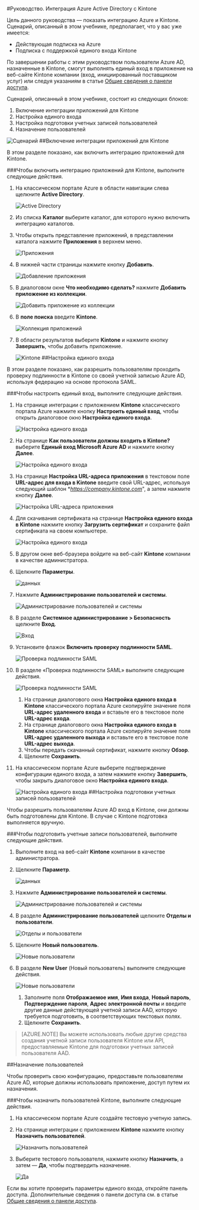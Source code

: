 <properties 
    pageTitle="Руководство. Интеграция Azure Active Directory с Kintone | Microsoft Azure" 
    description="Узнайте, как использовать Kintone вместе с Azure Active Directory для реализации единого входа, автоматической подготовки пользователей и выполнения других задач." 
    services="active-directory" 
    authors="jeevansd"  
    documentationCenter="na" 
    manager="femila"/>
<tags 
    ms.service="active-directory" 
    ms.devlang="na" 
    ms.topic="article" 
    ms.tgt_pltfrm="na" 
    ms.workload="identity" 
    ms.date="06/09/2016" 
    ms.author="jeedes" />

#Руководство. Интеграция Azure Active Directory с Kintone
  
Цель данного руководства — показать интеграцию Azure и Kintone. Сценарий, описанный в этом учебнике, предполагает, что у вас уже имеется:

-   Действующая подписка на Azure
-   Подписка с поддержкой единого входа Kintone
  
По завершении работы с этим руководством пользователи Azure AD, назначенные в Kintone, смогут выполнять единый вход в приложение на веб-сайте Kintone компании (вход, инициированный поставщиком услуг) или следуя указаниям в статье [Общие сведения о панели доступа](active-directory-saas-access-panel-introduction.md).
  
Сценарий, описанный в этом учебнике, состоит из следующих блоков:

1.  Включение интеграции приложений для Kintone
2.  Настройка единого входа
3.  Настройка подготовки учетных записей пользователей
4.  Назначение пользователей

![Сценарий](./media/active-directory-saas-kintone-tutorial/IC785859.png "Сценарий")
##Включение интеграции приложений для Kintone
  
В этом разделе показано, как включить интеграцию приложений для Kintone.

###Чтобы включить интеграцию приложений для Kintone, выполните следующие действия.

1.  На классическом портале Azure в области навигации слева щелкните **Active Directory**.

    ![Active Directory](./media/active-directory-saas-kintone-tutorial/IC700993.png "Active Directory")

2.  Из списка **Каталог** выберите каталог, для которого нужно включить интеграцию каталогов.

3.  Чтобы открыть представление приложений, в представлении каталога нажмите **Приложения** в верхнем меню.

    ![Приложения](./media/active-directory-saas-kintone-tutorial/IC700994.png "Приложения")

4.  В нижней части страницы нажмите кнопку **Добавить**.

    ![Добавление приложения](./media/active-directory-saas-kintone-tutorial/IC749321.png "Добавление приложения")

5.  В диалоговом окне **Что необходимо сделать?** нажмите **Добавить приложение из коллекции**.

    ![Добавить приложение из коллекции](./media/active-directory-saas-kintone-tutorial/IC749322.png "Добавить приложение из коллекции")

6.  В **поле поиска** введите **Kintone**.

    ![Коллекция приложений](./media/active-directory-saas-kintone-tutorial/IC785867.png "Коллекция приложений")

7.  В области результатов выберите **Kintone** и нажмите кнопку **Завершить**, чтобы добавить приложение.

    ![Kintone](./media/active-directory-saas-kintone-tutorial/IC785871.png "Kintone")
##Настройка единого входа
  
В этом разделе показано, как разрешить пользователям проходить проверку подлинности в Kintone со своей учетной записью Azure AD, используя федерацию на основе протокола SAML.

###Чтобы настроить единый вход, выполните следующие действия.

1.  На странице интеграции с приложением **Kintone** классического портала Azure нажмите кнопку **Настроить единый вход**, чтобы открыть диалоговое окно **Настройка единого входа**.

    ![Настройка единого входа](./media/active-directory-saas-kintone-tutorial/IC785872.png "Настройка единого входа")

2.  На странице **Как пользователи должны входить в Kintone?** выберите **Единый вход Microsoft Azure AD** и нажмите кнопку **Далее**.

    ![Настройка единого входа](./media/active-directory-saas-kintone-tutorial/IC785873.png "Настройка единого входа")

3.  На странице **Настройка URL-адреса приложения** в текстовом поле **URL-адрес для входа в Kintone** введите свой URL-адрес, используя следующий шаблон **https://company.kintone.com*", а затем нажмите кнопку **Далее**.

    ![Настройка URL-адреса приложения](./media/active-directory-saas-kintone-tutorial/IC785875.png "Настройка URL-адреса приложения")

4.  Для скачивания сертификата на странице **Настройка единого входа в Kintone** нажмите кнопку **Загрузить сертификат** и сохраните файл сертификата на своем компьютере.

    ![Настройка единого входа](./media/active-directory-saas-kintone-tutorial/IC785878.png "Настройка единого входа")

5.  В другом окне веб-браузера войдите на веб-сайт **Kintone** компании в качестве администратора.

6.  Щелкните **Параметры**.

    ![данных](./media/active-directory-saas-kintone-tutorial/IC785879.png "данных")

7.  Нажмите **Администрирование пользователей и системы**.

    ![Администрирование пользователей и системы](./media/active-directory-saas-kintone-tutorial/IC785880.png "Администрирование пользователей и системы")

8.  В разделе **Системное администрирование > Безопасность** щелкните **Вход**.

    ![Вход](./media/active-directory-saas-kintone-tutorial/IC785881.png "Вход")

9.  Установите флажок **Включить проверку подлинности SAML**.

    ![Проверка подлинности SAML](./media/active-directory-saas-kintone-tutorial/IC785882.png "Проверка подлинности SAML")

10. В разделе «Проверка подлинности SAML» выполните следующие действия.

    ![Проверка подлинности SAML](./media/active-directory-saas-kintone-tutorial/IC785883.png "Проверка подлинности SAML")

    1.  На странице диалогового окна **Настройка единого входа в Kintone** классического портала Azure скопируйте значение поля **URL-адрес удаленного входа** и вставьте его в текстовое поле **URL-адрес входа**.
    2.  На странице диалогового окна **Настройка единого входа в Kintone** классического портала Azure скопируйте значение поля **URL-адрес удаленного выхода** и вставьте его в текстовое поле **URL-адрес выхода**.
    3.  Чтобы передать скачанный сертификат, нажмите кнопку **Обзор**.
    4.  Щелкните **Сохранить**.

11. На классическом портале Azure выберите подтверждение конфигурации единого входа, а затем нажмите кнопку **Завершить**, чтобы закрыть диалоговое окно **Настройка единого входа**.

    ![Настройка единого входа](./media/active-directory-saas-kintone-tutorial/IC785884.png "Настройка единого входа")
##Настройка подготовки учетных записей пользователей
  
Чтобы разрешить пользователям Azure AD вход в Kintone, они должны быть подготовлены для Kintone. В случае с Kintone подготовка выполняется вручную.

###Чтобы подготовить учетные записи пользователей, выполните следующие действия.

1.  Выполните вход на веб-сайт **Kintone** компании в качестве администратора.

2.  Щелкните **Параметр**.

    ![данных](./media/active-directory-saas-kintone-tutorial/IC785879.png "данных")

3.  Нажмите **Администрирование пользователей и системы**.

    ![Администрирование пользователей и системы](./media/active-directory-saas-kintone-tutorial/IC785880.png "Администрирование пользователей и системы")

4.  В разделе **Администрирование пользователей** щелкните **Отделы и пользователи**.

    ![Отделы и пользователи](./media/active-directory-saas-kintone-tutorial/IC785888.png "Отделы и пользователи")

5.  Щелкните **Новый пользователь**.

    ![Новые пользователи](./media/active-directory-saas-kintone-tutorial/IC785889.png "Новые пользователи")

6.  В разделе **New User** (Новый пользователь) выполните следующие действия.

    ![Новые пользователи](./media/active-directory-saas-kintone-tutorial/IC785890.png "Новые пользователи")

    1.  Заполните поля **Отображаемое имя**, **Имя входа**, **Новый пароль**, **Подтверждение пароля**, **Адрес электронной почты** и введите другие данные действующей учетной записи AAD, которую требуется подготовить, в соответствующих текстовых полях.
    2.  Щелкните **Сохранить**.

>[AZURE.NOTE] Вы можете использовать любые другие средства создания учетной записи пользователя Kintone или API, предоставляемые Kintone для подготовки учетных записей пользователя AAD.

##Назначение пользователей
  
Чтобы проверить свою конфигурацию, предоставьте пользователям Azure AD, которые должны использовать приложение, доступ путем их назначения.

###Чтобы назначить пользователей Kintone, выполните следующие действия.

1.  На классическом портале Azure создайте тестовую учетную запись.

2.  На странице интеграции с приложением **Kintone** нажмите кнопку **Назначить пользователей**.

    ![Назначить пользователей](./media/active-directory-saas-kintone-tutorial/IC785891.png "Назначить пользователей")

3.  Выберите тестового пользователя, нажмите кнопку **Назначить**, а затем — **Да**, чтобы подтвердить назначение.

    ![Да](./media/active-directory-saas-kintone-tutorial/IC767830.png "Да")
  
Если вы хотите проверить параметры единого входа, откройте панель доступа. Дополнительные сведения о панели доступа см. в статье [Общие сведения о панели доступа](active-directory-saas-access-panel-introduction.md).

<!---HONumber=AcomDC_0615_2016-->